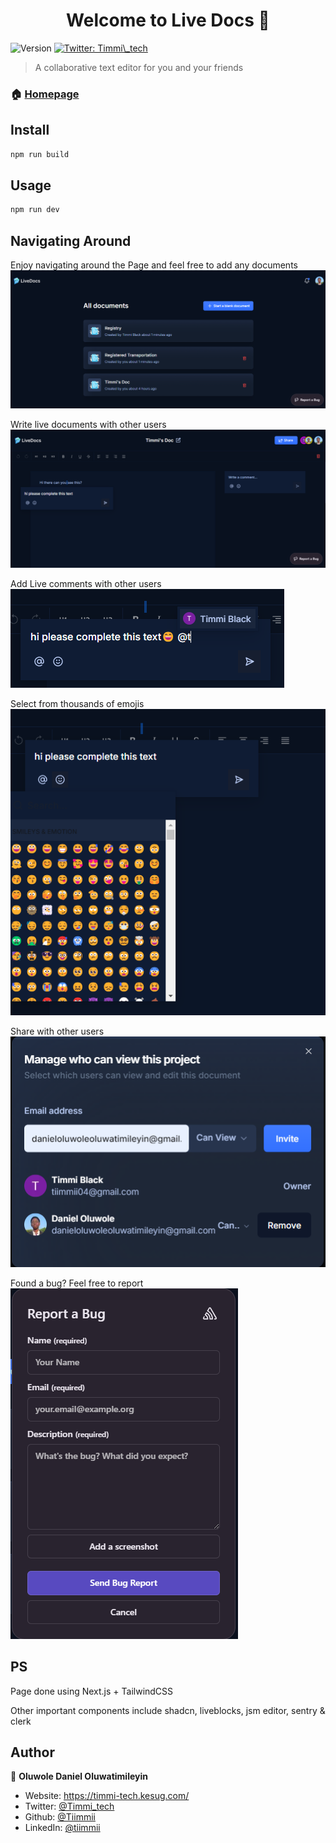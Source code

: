 <h1 align="center">Welcome to Live Docs 👋</h1>
<p>
  <img alt="Version" src="https://img.shields.io/badge/version-0.0.0-blue.svg?cacheSeconds=2592000" />
  <a href="https://twitter.com/Timmi_tech" target="_blank">
    <img alt="Twitter: Timmi\_tech" src="https://img.shields.io/twitter/follow/Timmi\_tech.svg?style=social" />
  </a>
</p>

> A collaborative text editor for you and your friends

### 🏠 [Homepage](https://live-docs-beta-khaki.vercel.app/)

## Install

```sh
npm run build
```

## Usage

```sh
npm run dev
```
## Navigating Around
<p>
   Enjoy navigating around the Page and feel free to add any documents
  <img src='public/images/home-page.png' alt='dashboard image'/>
</p>

<p>
   Write live documents with other users
  <img src='public/images/live-editor.png' alt='dashboard image'/>
</p>

<p>
   Add Live comments with other users
  <img src='public/images/comments.png' alt='dashboard image'/>
</p>

<p>
   Select from thousands of emojis
  <img src='public/images/emojis.png' alt='dashboard image'/>
</p>

<p>
   Share with other users
  <img src='public/images/share.png' alt='dashboard image'/>
</p>

<p>
   Found a bug? Feel free to report
  <img src='public/images/bug.png' alt='dashboard image'/>
</p>


## PS
<p>Page done using Next.js + TailwindCSS</p>
<p>Other important components include shadcn, liveblocks, jsm editor, sentry & clerk</p>

## Author

👤 **Oluwole Daniel Oluwatimileyin**

* Website: https://timmi-tech.kesug.com/
* Twitter: [@Timmi\_tech](https://twitter.com/Timmi\_tech)
* Github: [@Tiimmii](https://github.com/Tiimmii)
* LinkedIn: [@tiimmii](https://linkedin.com/in/tiimmii)